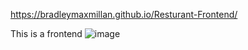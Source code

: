 https://bradleymaxmillan.github.io/Resturant-Frontend/

This is a frontend
![image](https://github.com/user-attachments/assets/45e38cde-49c8-4c0f-bbad-34b8082e12c6)
